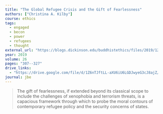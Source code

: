 ```yaml
---
title: "The Global Refugee Crisis and the Gift of Fearlessness"
authors: ["Christina A. Kilby"]
course: ethics
tags:
  - engaged
  - becon
  - power
  - refugees
  - thought
external_url: "https://blogs.dickinson.edu/buddhistethics/files/2019/12/Kilby_19_Final-1.pdf"
year: 2019
volume: 26
pages: "307--327"
drive_links:
  - "https://drive.google.com/file/d/1Z6nTJftLL-aXU6iU6LGDJwyeG3cJ8ajZ/view?usp=drivesdk"
journal: jbe
---
```


> The gift of fearlessness, if extended beyond its classical scope to include the challenges of xenophobia and terrorism threats, is a capacious framework through which to probe the moral contours of contemporary refugee policy and the security concerns of states.
